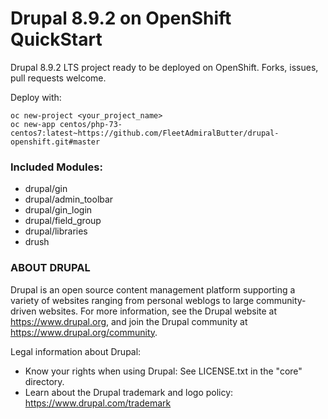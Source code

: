 # Drupal 8.9.2 on OpenShift QuickStart

Drupal 8.9.2 LTS project ready to be deployed on OpenShift.
Forks, issues, pull requests welcome.

Deploy with:
```
oc new-project <your_project_name>
oc new-app centos/php-73-centos7:latest~https://github.com/FleetAdmiralButter/drupal-openshift.git#master
```

### Included Modules:
- drupal/gin
- drupal/admin_toolbar
- drupal/gin_login
- drupal/field_group
- drupal/libraries
- drush


### ABOUT DRUPAL

Drupal is an open source content management platform supporting a variety of
websites ranging from personal weblogs to large community-driven websites. For
more information, see the Drupal website at https://www.drupal.org, and join
the Drupal community at https://www.drupal.org/community.

Legal information about Drupal:
 * Know your rights when using Drupal:
   See LICENSE.txt in the "core" directory.
 * Learn about the Drupal trademark and logo policy:
   https://www.drupal.com/trademark
